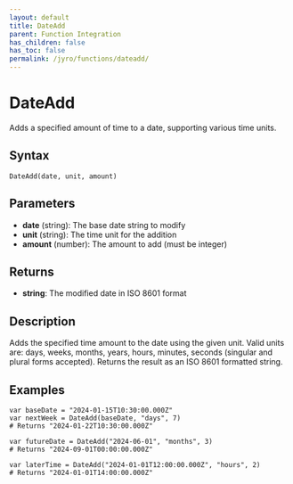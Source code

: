 ```yaml
---
layout: default
title: DateAdd
parent: Function Integration
has_children: false
has_toc: false
permalink: /jyro/functions/dateadd/
---
```


# DateAdd

Adds a specified amount of time to a date, supporting various time units.

## Syntax

```jyro
DateAdd(date, unit, amount)
```

## Parameters

- **date** (string): The base date string to modify
- **unit** (string): The time unit for the addition
- **amount** (number): The amount to add (must be integer)

## Returns

- **string**: The modified date in ISO 8601 format

## Description

Adds the specified time amount to the date using the given unit. Valid units are: days, weeks, months, years, hours, minutes, seconds (singular and plural forms accepted). Returns the result as an ISO 8601 formatted string.

## Examples

```jyro
var baseDate = "2024-01-15T10:30:00.000Z"
var nextWeek = DateAdd(baseDate, "days", 7)
# Returns "2024-01-22T10:30:00.000Z"
```

```jyro
var futureDate = DateAdd("2024-06-01", "months", 3)
# Returns "2024-09-01T00:00:00.000Z"
```

```jyro
var laterTime = DateAdd("2024-01-01T12:00:00.000Z", "hours", 2)
# Returns "2024-01-01T14:00:00.000Z"
```